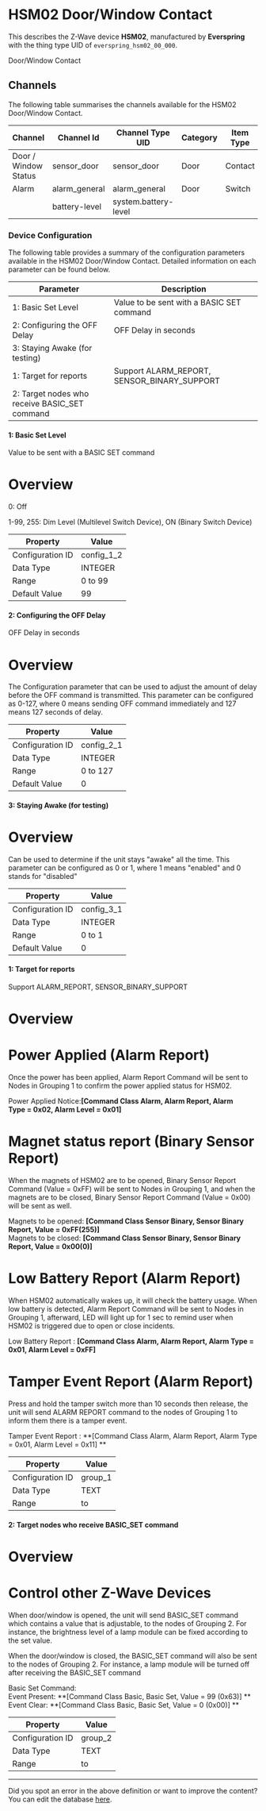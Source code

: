 
# HSM02 Door/Window Contact

This describes the Z-Wave device **HSM02**, manufactured by **Everspring** with the thing type UID of ```everspring_hsm02_00_000```. 

Door/Window Contact

## Channels
The following table summarises the channels available for the HSM02 Door/Window Contact.

| Channel | Channel Id | Channel Type UID | Category | Item Type |
|---------|------------|------------------|----------|-----------|
| Door / Window Status | sensor_door | sensor_door | Door | Contact |
| Alarm | alarm_general | alarm_general | Door | Switch |
|  | battery-level | system.battery-level |  |  |




### Device Configuration
The following table provides a summary of the configuration parameters available in the HSM02 Door/Window Contact.
Detailed information on each parameter can be found below.

| Parameter   | Description |
|-------------|-------------|
| 1: Basic Set Level | Value to be sent with a BASIC SET command |
| 2: Configuring the OFF Delay | OFF Delay in seconds |
| 3: Staying Awake (for testing) |  |
| 1: Target for reports | Support ALARM\_REPORT, SENSOR\_BINARY\_SUPPORT |
| 2: Target nodes who receive BASIC_SET command |  |




#### 1: Basic Set Level

Value to be sent with a BASIC SET command  


# Overview #

0: Off

1-99, 255: Dim Level (Multilevel Switch Device), ON (Binary Switch Device)


| Property         | Value    |
|------------------|----------|
| Configuration ID | config_1_2 |
| Data Type        | INTEGER |
| Range | 0 to 99 |
| Default Value | 99 |






#### 2: Configuring the OFF Delay

OFF Delay in seconds  


# Overview #

The Configuration parameter that can be used to adjust the amount of delay before the OFF command is transmitted. This parameter can be configured as 0-127, where 0 means sending OFF command immediately and 127 means 127 seconds of delay. 


| Property         | Value    |
|------------------|----------|
| Configuration ID | config_2_1 |
| Data Type        | INTEGER |
| Range | 0 to 127 |
| Default Value | 0 |






#### 3: Staying Awake (for testing)

  


# Overview #

Can be used to determine if the unit stays "awake" all the time. This parameter can be configured as 0 or 1, where 1 means "enabled" and 0 stands for "disabled"


| Property         | Value    |
|------------------|----------|
| Configuration ID | config_3_1 |
| Data Type        | INTEGER |
| Range | 0 to 1 |
| Default Value | 0 |






#### 1: Target for reports

Support ALARM\_REPORT, SENSOR\_BINARY\_SUPPORT  


# Overview #

# Power Applied (Alarm Report) #

Once the power has been applied, Alarm Report Command will be sent to Nodes in Grouping 1 to confirm the power applied status for HSM02. 

Power Applied Notice:**\[Command Class Alarm, Alarm Report, Alarm Type = 0x02, Alarm Level = 0x01\]**

# Magnet status report (Binary Sensor Report) #

When the magnets of HSM02 are to be opened, Binary Sensor Report Command (Value = 0xFF) will be sent to Nodes in Grouping 1, and when the magnets are to be closed, Binary Sensor Report Command (Value = 0x00) will be sent as well.

Magnets to be opened: **\[Command Class Sensor Binary, Sensor Binary Report, Value = 0xFF(255)\]**  
Magnets to be closed: **\[Command Class Sensor Binary, Sensor Binary Report, Value = 0x00(0)\]**

# Low Battery Report (Alarm Report) #

When HSM02 automatically wakes up, it will check the battery usage. When low battery is detected, Alarm Report Command will be sent to Nodes in Grouping 1, afterward, LED will light up for 1 sec to remind user when HSM02 is triggered due to open or close incidents.

Low Battery Report : **\[Command Class Alarm, Alarm Report, Alarm Type = 0x01, Alarm Level = 0xFF\]**

# Tamper Event Report (Alarm Report) #

Press and hold the tamper switch more than 10 seconds then release, the unit will send ALARM REPORT command to the nodes of Grouping 1 to inform them there is a tamper event.

Tamper Event Report : **\[Command Class Alarm, Alarm Report, Alarm Type = 0x01, Alarm Level = 0x11\] **


| Property         | Value    |
|------------------|----------|
| Configuration ID | group_1 |
| Data Type        | TEXT |
| Range |  to  |






#### 2: Target nodes who receive BASIC_SET command

  


# Overview #

# Control other Z-Wave Devices  #

When door/window is opened, the unit will send BASIC\_SET command which contains a value that is adjustable, to the nodes of Grouping 2. For instance, the brightness level of a lamp module can be fixed according to the set value. 

When the door/window is closed, the BASIC\_SET command will also be sent to the nodes of Grouping 2. For instance, a lamp module will be turned off after receiving the BASIC\_SET command

Basic Set Command:  
Event Present: **\[Command Class Basic, Basic Set, Value = 99 (0x63)\] **  
Event Clear: **\[Command Class Basic, Basic Set, Value = 0 (0x00)\] **


| Property         | Value    |
|------------------|----------|
| Configuration ID | group_2 |
| Data Type        | TEXT |
| Range |  to  |






---

Did you spot an error in the above definition or want to improve the content?
You can edit the database [here](http://www.cd-jackson.com/index.php/zwave/zwave-device-database/zwave-device-list/devicesummary/34).


